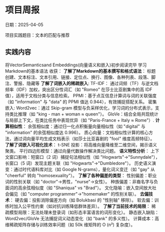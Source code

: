# 项目周报

日期：2025-04-05

项目实践题目：文本的匹配与推荐

## 实践内容
将VectorSemanticsand Embeddings(向量语义和嵌入)初步阅读完毕
学习Markdown的基本语法
收获：
**了解了Markdown的基本撰写和格式语法**：
标题创建、文本标注、文本引用、链接、定位点、换行、图像、各种列表、段落、脚注、警报、隐藏等
**了解了词嵌入的稀疏嵌入**:
TF-IDF：
通过词频（TF）与逆文档频率（IDF）加权，突出区分性词汇（如 "Romeo" 在莎士比亚剧集中的高 IDF 值），适用于文档分类与信息检索。
PPMI：基于点互信息计算词与词的关联强度（如 "information" 与 "data" 的 PPMI 值达 0.944），有效捕捉搭配关系。
密集嵌入:
Word2vec：通过 Skip-gram 模型与负采样优化，学习词的分布式表示，支持类比推理（如 "king - man + woman ≈ queen"）。
GloVe：结合全局共现统计与局部上下文，在类比任务中表现优异（如 "Paris-France + Italy ≈ Rome"）.
**计算相似性**：
余弦相似度：通过归一化点积衡量向量相似性（如 "digital" 与 "information" 的余弦相似度达 0.996）。
质心向量：文档相似性计算的核心方法，通过词向量平均生成文档表示（如莎士比亚喜剧的 "fool" 维度高频特征）。
**了解了词嵌入可视化技术**：
t-SNE 投影：将高维向量降维至二维空间，揭示语义聚类。
平行四边形模型：通过向量代数操作解决类比问题。
**语义特性分析**：
上下文窗口影响：短窗口（2 词）捕捉句法相似性（如 "Hogwarts"→"Sunnydale"），长窗口（5 词）发现主题关联（如 "Hogwarts"→"Dumbledore"）。
历史语义演变：通过时代语料库对比（如 Google N-grams），量化词义变迁（如 "gay" 从 "cheerful" 转向 "homosexuality"）。
**了解了各种偏差的类型**：
性别偏差：职业词的性别关联（如 "doctor"→男性，"nurse"→女性）。
种族偏差：非裔名字与负面词的高余弦相似度（如 "Shaniqua" vs "Brad"）。
文化隐喻：嵌入空间放大社会偏见（如 "computer programmer"→"homemaker" 的性别关联）。
**去偏技术**：
硬去偏：投影消除偏差方向（如 Bolukbasi 的 "性别轴" 移除）。
软去偏：训练时加入公平性约束（如对抗训练降低群体差异）。
**了解了当前技术的局限**：
稀疏模型局限：无法处理未登录词（如形态丰富语言的词形变化）。
静态嵌入缺陷：Word2vec/GloVe 无法捕捉词义动态变化（如 "bank" 的多义性）。
计算成本：高维稀疏矩阵存储与训练效率问题（如 50k 维矩阵的 O (n²) 复杂度）。



